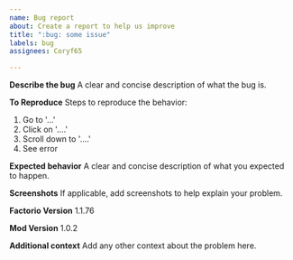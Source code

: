 ```yaml
---
name: Bug report
about: Create a report to help us improve
title: ":bug: some issue"
labels: bug
assignees: Coryf65

---
```


**Describe the bug**
A clear and concise description of what the bug is.

**To Reproduce**
Steps to reproduce the behavior:
1. Go to '...'
2. Click on '....'
3. Scroll down to '....'
4. See error

**Expected behavior**
A clear and concise description of what you expected to happen.

**Screenshots**
If applicable, add screenshots to help explain your problem.

**Factorio Version**
1.1.76

**Mod Version**
1.0.2

**Additional context**
Add any other context about the problem here.
